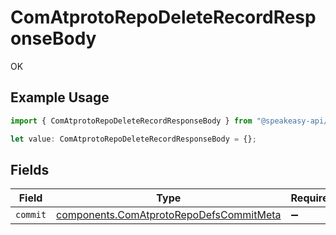 # ComAtprotoRepoDeleteRecordResponseBody

OK

## Example Usage

```typescript
import { ComAtprotoRepoDeleteRecordResponseBody } from "@speakeasy-api/bluesky/models/operations";

let value: ComAtprotoRepoDeleteRecordResponseBody = {};
```

## Fields

| Field                                                                                              | Type                                                                                               | Required                                                                                           | Description                                                                                        |
| -------------------------------------------------------------------------------------------------- | -------------------------------------------------------------------------------------------------- | -------------------------------------------------------------------------------------------------- | -------------------------------------------------------------------------------------------------- |
| `commit`                                                                                           | [components.ComAtprotoRepoDefsCommitMeta](../../models/components/comatprotorepodefscommitmeta.md) | :heavy_minus_sign:                                                                                 | N/A                                                                                                |